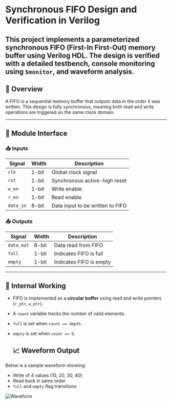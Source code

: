 # Synchronous FIFO Design and Verification in Verilog

This project implements a **parameterized synchronous FIFO (First-In First-Out)** memory buffer using Verilog HDL. The design is verified with a detailed **testbench**, console monitoring using `$monitor`, and waveform analysis.
---

## 📌 Overview

A FIFO is a sequential memory buffer that outputs data in the order it was written. This design is fully synchronous, meaning both read and write operations are triggered on the same clock domain.

---

## 🔧 Module Interface

### 📥 Inputs
| Signal     | Width  | Description                        |
|------------|--------|------------------------------------|
| `clk`      | 1-bit  | Global clock signal                |
| `rst`      | 1-bit  | Synchronous active-high reset      |
| `w_en`     | 1-bit  | Write enable                       |
| `r_en`     | 1-bit  | Read enable                        |
| `data_in`  | 8-bit  | Data input to be written to FIFO   |

### 📤 Outputs
| Signal     | Width  | Description                        |
|------------|--------|------------------------------------|
| `data_out` | 8-bit  | Data read from FIFO                |
| `full`     | 1-bit  | Indicates FIFO is full             |
| `empty`    | 1-bit  | Indicates FIFO is empty            |

---

## 🧠 Internal Working

- FIFO is implemented as a **circular buffer** using read and write pointers (`r_ptr`, `w_ptr`).
- A `count` variable tracks the number of valid elements.
- `full` is set when `count == depth`.
- `empty` is set when `count == 0`.

  ## 📈 Waveform Output

Below is a sample waveform showing:

- Write of 4 values (10, 20, 30, 40)
- Read back in same order
- `full` and `empty` flag transitions

![Waveform](https://github.com/Nihal-210/Synchronous_FIFO/blob/main/Waveform.png) 




